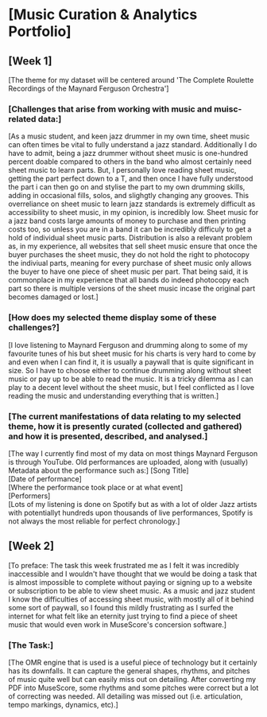 # \[Music Curation & Analytics Portfolio\]
## \[Week 1\]
\[The theme for my dataset will be centered around 'The Complete Roulette Recordings of the Maynard Ferguson Orchestra'\]

### \[Challenges that arise from working with music and muisc-related data:\]

\[As a music student, and keen jazz drummer in my own time, sheet music can often times be vital to fully understand a jazz standard. Additionally I do have to admit, being a jazz drummer without sheet music is one-hundred percent doable compared to others in the band who almost certainly need sheet music to learn parts. But, I personally love reading sheet music, getting the part perfect down to a T, and then once I have fully understood the part i can then go on and stylise the part to my own drumming skills, adding in occasional fills, solos, and slighgtly changing any grooves. This overreliance on sheet music to learn jazz standards is extremely difficult as accessibility to sheet music, in my opinion, is incredibly low. Sheet music for a jazz band costs large amounts of money to purchase and then printing costs too, so unless you are in a band it can be incredibly difficuly to get a hold of individual sheet music parts. Distribution is also a relevant problem as, in my experience, all websites that sell sheet music ensure that once the buyer purchases the sheet music, they do not hold the right to photocopy the indiviual parts, meaning for every purchase of sheet music only allows the buyer to have one piece of sheet music per part. That being said, it is commonplace in my experience that all bands do indeed photocopy each part so there is multiple versions of the sheet music incase the original part becomes damaged or lost.\]

### \[How does my selected theme display some of these challenges?\]

\[I love listening to Maynard Ferguson and drumming along to some of my favourite tunes of his but sheet music for his charts is very hard to come by and even when I can find it, it is usually a paywall that is quite significant in size. So I have to choose either to continue drumming along without sheet music or pay up to be able to read the music. It is a tricky dilemma as I can play to a decent level without the sheet music, but I feel conflicted as I love reading the music and understanding everything that is written.\]

### \[The current manifestations of data relating to my selected theme, how it is presently curated (collected and gathered) and how it is presented, described, and analysed.\]

\[The way I currently find most of my data on most things Maynard Ferguson is through YouTube. Old performances are uploaded, along with (usually) Metadata about the performance such as:\]
\[Song Title]\
\[Date of performance]\
\[Where the performance took place or at what event]\
\[Performers]\
\[Lots of my listening is done on Spotify but as with a lot of older Jazz artists with potentiallyt hundreds upon thousands of live performances, Spotify is not always the most reliable for perfect chronology.\]

## \[Week 2\]

\[To preface: The task this week frustrated me as I felt it was incredibly inaccessible and I wouldn't have thought that we would be doing a task that is almost impossible to complete without paying or signing up to a website or subscription to be able to view sheet music. As a music and jazz student I know the difficulties of accessing sheet music, with mostly all of it behind some sort of paywall, so I found this mildly frustrating as I surfed the internet for what felt like an eternity just trying to find a piece of sheet music that would even work in MuseScore's concersion software.\]

### \[The Task:\]

\[The OMR engine that is used is a useful piece of technology but it certainly has its downfalls. It can capture the general shapes, rhythms, and pitches of music quite well but can easily miss out on detailing. After converting my PDF into MuseScore, some rhythms and some pitches were correct but a lot of correcting was needed. All detailing was missed out (i.e. articulation, tempo markings, dynamics, etc).\]
